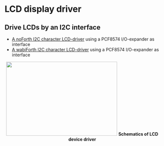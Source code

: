 # LCD display driver

## Drive LCDs by an I2C interface

- [A noForth I2C character LCD-driver](https://home.hccnet.nl/willem.ouwerkerk/egel-for-msp430/e35%20-%20i2c%20character%20lcd.f) using a PCF8574 I/O-expander as interface
- [A wabiForth I2C character LCD-driver](20x4%20char%20LCD) using a PCF8574 I/O-expander as interface

<p align="center">
<img src="https://home.hccnet.nl/willem.ouwerkerk/egel-for-msp430/i2c%20lcd%20schematic.jpg" width="360" height="240" />
      <b>Schematics of LCD device driver</b>
</p>
